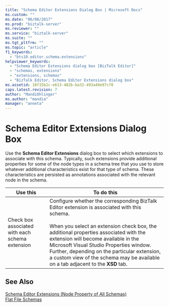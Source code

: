```yaml
---
title: "Schema Editor Extensions Dialog Box | Microsoft Docs"
ms.custom: ""
ms.date: "06/08/2017"
ms.prod: "biztalk-server"
ms.reviewer: ""
ms.service: "biztalk-server"
ms.suite: ""
ms.tgt_pltfrm: ""
ms.topic: "article"
f1_keywords: 
  - "bts10.editor.schema.extensions"
helpviewer_keywords: 
  - "Schema Editor Extensions dialog box [BizTalk Editor]"
  - "schemas, extensions"
  - "extensions, schemas"
  - "BizTalk Editor, Schema Editor Extensions dialog box"
ms.assetid: 18f15b2c-e613-482b-ba32-493a40e97cf0
caps.latest.revision: 7
author: "MandiOhlinger"
ms.author: "mandia"
manager: "anneta"
---
```

# Schema Editor Extensions Dialog Box
Use the **Schema Editor Extensions** dialog box to select which extensions to associate with this schema. Typically, such extensions provide additional properties for some of the node types in a schema tree that you use to store whatever additional characteristics exist for that type of schema. These characteristics are persisted as annotations associated with the relevant node in the schema.  
  
|Use this|To do this|  
|--------------|----------------|  
|Check box associated with each schema extension|Configure whether the corresponding BizTalk Editor extension is associated with this schema.<br /><br /> When you select an extension check box, the additional properties associated with the extension will become available in the Microsoft Visual Studio Properties window. Further, depending on the particular extension, a custom view of the schema may be available on a tab adjacent to the **XSD** tab.|  
  
## See Also  
 [Schema Editor Extensions (Node Property of All Schemas)](../core/schema-editor-extensions-node-property-of-all-schemas.md)   
 [Flat File Schemas](../core/flat-file-schemas.md)